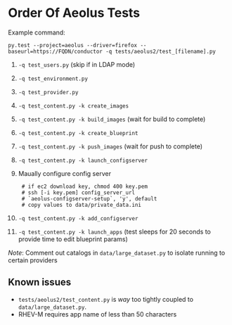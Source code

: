 # Order Of Aeolus Tests

Example command: 

    py.test --project=aeolus --driver=firefox --baseurl=https://FQDN/conductor -q tests/aeolus2/test_[filename].py

1. `-q test_users.py` (skip if in LDAP mode)
2. `-q test_environment.py`
3. `-q test_provider.py`
4. `-q test_content.py -k create_images`
5. `-q test_content.py -k build_images` (wait for build to complete)
6. `-q test_content.py -k create_blueprint`
7. `-q test_content.py -k push_images` (wait for push to complete)
8. `-q test_content.py -k launch_configserver`
9. Maually configure config server

        # if ec2 download key, chmod 400 key.pem
        # ssh [-i key.pem] config_server_url
        # `aeolus-configserver-setup`, 'y', default
        # copy values to data/private_data.ini

10. `-q test_content.py -k add_configserver`
11. `-q test_content.py -k launch_apps` (test sleeps for 20 seconds to provide time to edit blueprint params)

*Note*: Comment out catalogs in `data/large_dataset.py` to isolate running to certain providers

## Known issues
* `tests/aeolus2/test_content.py` is _way_ too tightly coupled to `data/large_dataset.py`.
* RHEV-M requires app name of less than 50 characters

